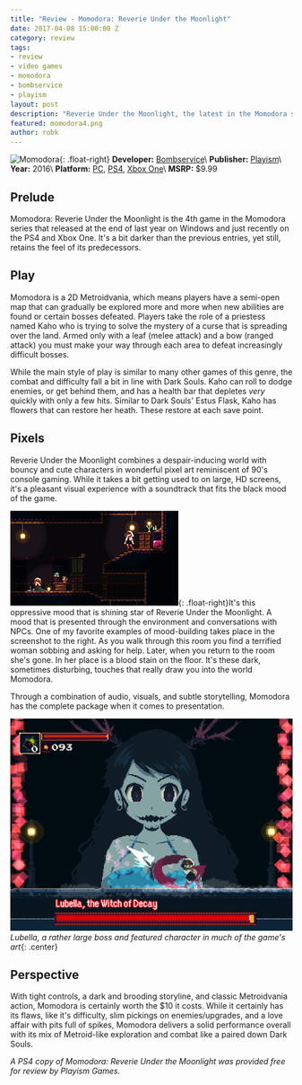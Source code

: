 ```yaml
---
title: "Review - Momodora: Reverie Under the Moonlight"
date: 2017-04-08 15:00:00 Z
category: review
tags:
- review
- video games
- momodora
- bombservice
- playism
layout: post
description: "Reverie Under the Moonlight, the latest in the Momodora series, is a dark, entertaining Metroidvania."
featured: momodora4.png
author: robk
---
```


![Momodora](/images/momodora/cover.png){: .float-right}
**Developer:** [Bombservice](http://bombservice.com)\\
**Publisher:** [Playism](http://playism-games.com)\\
**Year:** 2016\\
**Platform:** [PC](http://store.steampowered.com/app/428550/), [PS4](https://www.playstation.com/en-us/games/momodora-reverie-under-the-moonlight-ps4/), [Xbox One](https://www.microsoft.com/en-us/store/p/momodora-reverie-under-the-moonlight/bpkqz245cq2h)\\
**MSRP:** $9.99

<h2>Prelude</h2>

Momodora: Reverie Under the Moonlight is the 4th game in the Momodora series that released at the end of last year on Windows and just recently on the PS4 and Xbox One. It's a bit darker than the previous entries, yet still, retains the feel of its predecessors.

<h2>Play</h2>

Momodora is a 2D Metroidvania, which means players have a semi-open map that can gradually be explored more and more when new abilities are found or certain bosses defeated. Players take the role of a priestess named Kaho who is trying to solve the mystery of a curse that is spreading over the land. Armed only with a leaf (melee attack) and a bow (ranged attack) you must make your way through each area to defeat increasingly difficult bosses.

While the main style of play is similar to many other games of this genre, the combat and difficulty fall a bit in line with Dark Souls. Kaho can roll to dodge enemies, or get behind them, and has a health bar that depletes *very* quickly with only a few hits. Similar to Dark Souls' Estus Flask, Kaho has flowers that can restore her heath. These restore at each save point.

<h2>Pixels</h2>

Reverie Under the Moonlight combines a despair-inducing world with bouncy and cute characters in wonderful pixel art reminiscent of 90's console gaming. While it takes a bit getting used to on large, HD screens, it's a pleasant visual experience with a soundtrack that fits the black mood of the game.

![Mood](/images/momodora/mood.jpg){: .float-right}It's this oppressive mood that is shining star of Reverie Under the Moonlight. A mood that is presented through the environment and conversations with NPCs. One of my favorite examples of mood-building takes place in the screenshot to the right. As you walk through this room you find a terrified woman sobbing and asking for help. Later, when you return to the room she's gone. In her place is a blood stain on the floor. It's these dark, sometimes disturbing, touches that really draw you into the world Momodora.

Through a combination of audio, visuals, and subtle storytelling, Momodora has the complete package when it comes to presentation.

![Momodora Screens](/images/momodora/lubella.png)
*Lubella, a rather large boss and featured character in much of the game's art*{: .center}

<h2>Perspective</h2>

With tight controls, a dark and brooding storyline, and classic Metroidvania action, Momodora is certainly worth the $10 it costs. While it certainly has its flaws, like it's difficulty, slim pickings on enemies/upgrades, and a love affair with pits full of spikes, Momodora delivers a solid performance overall with its mix of Metroid-like exploration and combat like a paired down Dark Souls.

*A PS4 copy of Momodora: Reverie Under the Moonlight was provided free for review by Playism Games.*
